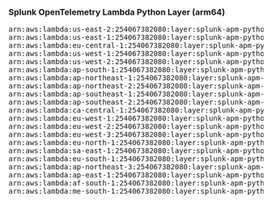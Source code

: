 <h3>Splunk OpenTelemetry Lambda Python Layer (arm64)</h3>

<pre>
arn:aws:lambda:us-east-2:254067382080:layer:splunk-apm-python-arm:14
arn:aws:lambda:us-east-1:254067382080:layer:splunk-apm-python-arm:14
arn:aws:lambda:eu-central-1:254067382080:layer:splunk-apm-python-arm:14
arn:aws:lambda:us-west-1:254067382080:layer:splunk-apm-python-arm:14
arn:aws:lambda:us-west-2:254067382080:layer:splunk-apm-python-arm:14
arn:aws:lambda:ap-south-1:254067382080:layer:splunk-apm-python-arm:14
arn:aws:lambda:ap-northeast-1:254067382080:layer:splunk-apm-python-arm:14
arn:aws:lambda:ap-northeast-2:254067382080:layer:splunk-apm-python-arm:14
arn:aws:lambda:ap-southeast-1:254067382080:layer:splunk-apm-python-arm:14
arn:aws:lambda:ap-southeast-2:254067382080:layer:splunk-apm-python-arm:14
arn:aws:lambda:ca-central-1:254067382080:layer:splunk-apm-python-arm:14
arn:aws:lambda:eu-west-1:254067382080:layer:splunk-apm-python-arm:14
arn:aws:lambda:eu-west-2:254067382080:layer:splunk-apm-python-arm:14
arn:aws:lambda:eu-west-3:254067382080:layer:splunk-apm-python-arm:14
arn:aws:lambda:eu-north-1:254067382080:layer:splunk-apm-python-arm:14
arn:aws:lambda:sa-east-1:254067382080:layer:splunk-apm-python-arm:14
arn:aws:lambda:eu-south-1:254067382080:layer:splunk-apm-python-arm:14
arn:aws:lambda:ap-northeast-3:254067382080:layer:splunk-apm-python-arm:14
arn:aws:lambda:ap-east-1:254067382080:layer:splunk-apm-python-arm:14
arn:aws:lambda:af-south-1:254067382080:layer:splunk-apm-python-arm:14
arn:aws:lambda:me-south-1:254067382080:layer:splunk-apm-python-arm:14
</pre>
